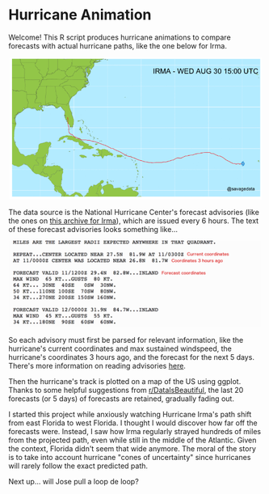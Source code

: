 # Hurricane Animation

Welcome! This R script produces hurricane animations to compare forecasts with actual hurricane paths, like the one below for Irma.

<p align="center"><img src="https://github.com/savagedata/hurricane-animation/blob/master/irma_48.gif" width="500"></p>

The data source is the National Hurricane Center's forecast advisories (like the ones on [this archive for Irma](http://www.nhc.noaa.gov/archive/2017/IRMA.shtml?)), which are issued every 6 hours. The text of these forecast advisories looks something like... 

<img src="https://github.com/savagedata/hurricane-animation/blob/master/forecast_advisory_example.png" width="500">

So each advisory must first be parsed for relevant information, like the hurricane's current coordinates and max sustained windspeed, the hurricane's coordinates 3 hours ago, and the forecast for the next 5 days. There's more information on reading advisories [here](http://www.nhc.noaa.gov/help/tcm.shtml?ALL).

Then the hurricane's track is plotted on a map of the US using ggplot. Thanks to some helpful suggestions from [r/DataIsBeautiful](https://www.reddit.com/r/dataisbeautiful/comments/6z0w20/timelapse_of_hurricane_irma_predictions_vs_actual/), the last 20 forecasts (or 5 days) of forecasts are retained, gradually fading out.

I started this project while anxiously watching Hurricane Irma's path shift from east Florida to west Florida. I thought I would discover how far off the forecasts were. Instead, I saw how Irma regularly strayed hundreds of miles from the projected path, even while still in the middle of the Atlantic. Given the context, Florida didn't seem that wide anymore. The moral of the story is to take into account hurricane "cones of uncertainty" since hurricanes will rarely follow the exact predicted path.

Next up... will Jose pull a loop de loop?
